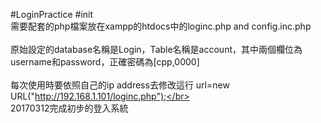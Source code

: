 #LoginPractice
#init
<br>需要配套的php檔案放在xampp的htdocs中的loginc.php and config.inc.php</br>
<br>原始設定的database名稱是Login，Table名稱是account，其中兩個欄位為username和password，正確密碼為[cpp,0000]</br>
<br>每次使用時要依照自己的ip address去修改這行 url=new URL("http://192.168.1.101/loginc.php");</br>
<br>20170312完成初步的登入系統</br>

